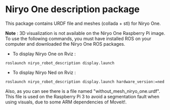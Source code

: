 # Niryo One description package

This package contains URDF file and meshes (collada + stl) for Niryo One.

**Note** : 3D visualization is not available on the Niryo One Raspberry Pi image. To use the following commands, you must have installed ROS on your computer and downloaded the Niryo One ROS packages. 

* To display Niryo One on Rviz :

```
roslaunch niryo_robot_description display.launch

```
* To display Niryo Ned on Rviz :

```
roslaunch niryo_robot_description display.launch hardware_version:=ned
```

Also, as you can see there is a file named "without\_mesh\_niryo\_one.urdf". This file is used on the Raspberry Pi 3 to avoid a segmentation fault when using visuals, due to some ARM dependencies of Moveit!.
